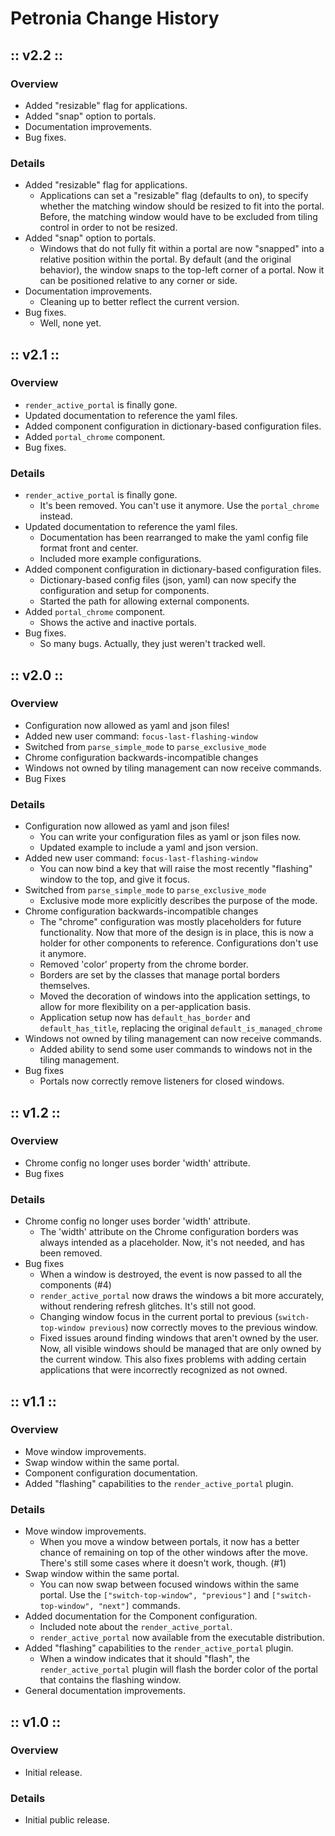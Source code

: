 # Petronia Change History

## :: v2.2 ::

### Overview

* Added "resizable" flag for applications.
* Added "snap" option to portals.
* Documentation improvements.
* Bug fixes.

### Details

* Added "resizable" flag for applications.
    * Applications can set a "resizable" flag (defaults to on), to specify
        whether the matching window should be resized to fit into the
        portal.  Before, the matching window would have to be excluded from
        tiling control in order to not be resized.
* Added "snap" option to portals.
    * Windows that do not fully fit within a portal are now "snapped" into
        a relative position within the portal.  By default (and the original
        behavior), the window snaps to the top-left corner of a portal.  Now
        it can be positioned relative to any corner or side.
* Documentation improvements.
    * Cleaning up to better reflect the current version.
* Bug fixes.
    * Well, none yet.


## :: v2.1 ::

### Overview

* `render_active_portal` is finally gone.
* Updated documentation to reference the yaml files.
* Added component configuration in dictionary-based configuration files.
* Added `portal_chrome` component.
* Bug fixes.

### Details

* `render_active_portal` is finally gone.
    * It's been removed.  You can't use it anymore.  Use the `portal_chrome`
        instead.
* Updated documentation to reference the yaml files.
    * Documentation has been rearranged to make the yaml config file format
        front and center.
    * Included more example configurations.
* Added component configuration in dictionary-based configuration files.
    * Dictionary-based config files (json, yaml) can now specify the
        configuration and setup for components.
    * Started the path for allowing external components.
* Added `portal_chrome` component.
    * Shows the active and inactive portals.
* Bug fixes.
    * So many bugs.  Actually, they just weren't tracked well.


## :: v2.0 ::

### Overview

* Configuration now allowed as yaml and json files!
* Added new user command: `focus-last-flashing-window`
* Switched from `parse_simple_mode` to `parse_exclusive_mode`
* Chrome configuration backwards-incompatible changes
* Windows not owned by tiling management can now receive commands.
* Bug Fixes

### Details

* Configuration now allowed as yaml and json files!
    * You can write your configuration files as yaml or json files now.
    * Updated example to include a yaml and json version.
* Added new user command: `focus-last-flashing-window`
    * You can now bind a key that will raise the most recently "flashing"
        window to the top, and give it focus.
* Switched from `parse_simple_mode` to `parse_exclusive_mode`
    * Exclusive mode more explicitly describes the purpose of the mode.
* Chrome configuration backwards-incompatible changes
    * The "chrome" configuration was mostly placeholders for future
        functionality.  Now that more of the design is in place, this is
        now a holder for other components to reference.
        Configurations don't use it anymore.
    * Removed 'color' property from the chrome border.
    * Borders are set by the classes that manage portal borders themselves.
    * Moved the decoration of windows into the application settings, to allow
        for more flexibility on a per-application basis.
    * Application setup now has `default_has_border` and `default_has_title`,
        replacing the original `default_is_managed_chrome`
* Windows not owned by tiling management can now receive commands.
    * Added ability to send some user commands to windows not in the tiling
        management.
* Bug fixes
    * Portals now correctly remove listeners for closed windows.


## :: v1.2 ::

### Overview

* Chrome config no longer uses border 'width' attribute.
* Bug fixes

### Details

* Chrome config no longer uses border 'width' attribute.
    * The 'width' attribute on the Chrome configuration borders was always
        intended as a placeholder.  Now, it's not needed, and has been
        removed.
* Bug fixes
    * When a window is destroyed, the event is now passed to all the
        components (#4)
    * `render_active_portal` now draws the windows a bit more accurately,
        without rendering refresh glitches.  It's still not good.
    * Changing window focus in the current portal to previous
        (`switch-top-window previous`) now correctly moves to the previous
        window.
    * Fixed issues around finding windows that aren't owned by the
        user.  Now, all visible windows should be managed that are only owned
        by the current window.  This also fixes problems with adding certain
        applications that were incorrectly recognized as not owned.


## :: v1.1 ::

### Overview

* Move window improvements.
* Swap window within the same portal.
* Component configuration documentation.
* Added "flashing" capabilities to the `render_active_portal` plugin.


### Details

* Move window improvements.
    * When you move a window between portals, it now has a better chance
        of remaining on top of the other windows after the move.  There's
        still some cases where it doesn't work, though. (#1)
* Swap window within the same portal.
    * You can now swap between focused windows within the same portal.
        Use the `["switch-top-window", "previous"]` and
        `["switch-top-window", "next"]` commands.
* Added documentation for the Component configuration.
    * Included note about the `render_active_portal`.
    * `render_active_portal` now available from the executable distribution.
* Added "flashing" capabilities to the `render_active_portal` plugin.
    * When a window indicates that it should "flash", the
        `render_active_portal` plugin will flash the border color of the
        portal that contains the flashing window.
* General documentation improvements.


## :: v1.0 ::

### Overview

* Initial release.

### Details

* Initial public release.